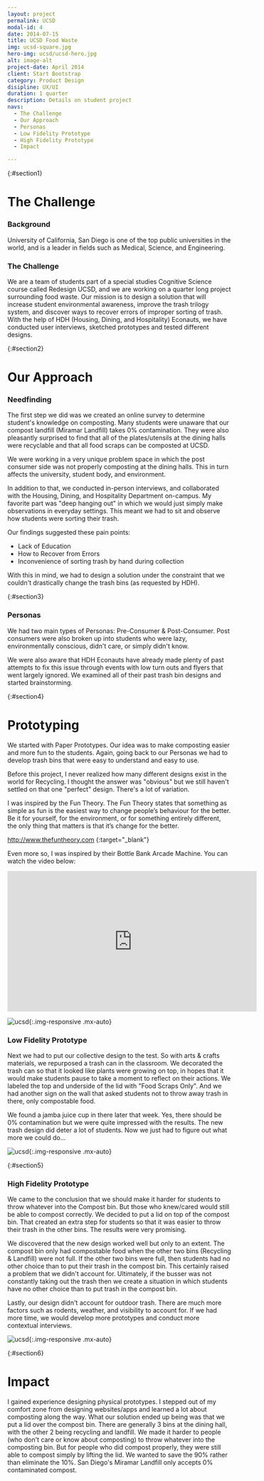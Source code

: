 ```yaml
---
layout: project
permalink: UCSD
modal-id: 4
date: 2014-07-15
title: UCSD Food Waste
img: ucsd-square.jpg
hero-img: ucsd/ucsd-hero.jpg
alt: image-alt
project-date: April 2014
client: Start Bootstrap
category: Product Design
disipline: UX/UI
duration: 1 quarter
description: Details on student project
navs:
  - The Challenge
  - Our Approach
  - Personas
  - Low Fidelity Prototype
  - High Fidelity Prototype
  - Impact

---
```

{:#section1}
# The Challenge
### Background

University of California, San Diego is one of the top public universities in the world, and is a leader in fields such as Medical, Science, and Engineering.

### The Challenge

We are a team of students part of a special studies Cognitive Science course called Redesign UCSD, and we are working on a quarter long project surrounding food waste. Our mission is to design a solution that will increase student environmental awareness, improve the trash trilogy system, and discover ways to recover errors of improper sorting of trash. With the help of HDH (Housing, Dining, and Hospitality) Econauts, we have conducted user interviews, sketched prototypes and tested different designs.

{:#section2}
# Our Approach
### Needfinding

The first step we did was we created an online survey to determine student's knowledge on composting. Many students were unaware that our compost landfill (Miramar Landfill) takes 0% contamination. They were also pleasantly surprised to find that all of the plates/utensils at the dining halls were recyclable and that all food scraps can be composted at UCSD.

We were working in a very unique problem space in which the post consumer side was not properly composting at the dining halls. This in turn affects the university, student body, and environment.

In addition to that, we conducted in-person interviews, and collaborated with the Housing, Dining, and Hospitality Department on-campus. My favorite part was "deep hanging out" in which we would just simply make observations in everyday settings. This meant we had to sit and observe how students were sorting their trash.

Our findings suggested these pain points:
+ Lack of Education
+ How to Recover from Errors
+ Inconvenience of sorting trash by hand during collection

With this in mind, we had to design a solution under the constraint that we couldn't drastically change the trash bins (as requested by HDH).


{:#section3}
### Personas

We had two main types of Personas: Pre-Consumer & Post-Consumer.
Post consumers were also broken up into students who were lazy, environmentally conscious, didn't care, or simply didn't know.  

We were also aware that HDH Econauts have already made plenty of past attempts to fix this issue through events with low turn outs and flyers that went largely ignored. We examined all of their past trash bin designs and started brainstorming.


{:#section4}
# Prototyping

We started with Paper Prototypes. Our idea was to make composting easier and more fun to the students. Again, going back to our Personas we had to develop trash bins that were easy to understand and easy to use.

Before this project, I never realized how many different designs exist in the world for Recycling. I thought the answer was "obvious" but we still haven't settled on that one "perfect" design. There's a lot of variation.

I was inspired by the Fun Theory. The Fun Theory states that something as simple as fun is the easiest way to change people’s behaviour for the better. Be it for yourself, for the environment, or for something entirely different, the only thing that matters is that it’s change for the better.

<http://www.thefuntheory.com> {:target="_blank"}


Even more so, I was inspired by their Bottle Bank Arcade Machine. You can watch the video below:


<iframe width="560" height="315" src="https://www.youtube.com/embed/zSiHjMU-MUo?ecver=1" frameborder="0" allowfullscreen></iframe>




![ucsd](../img/portfolio/ucsd/paperprototype.png "proto"){:.img-responsive .mx-auto}


### Low Fidelity Prototype
Next we had to put our collective design to the test. So with arts & crafts materials, we repurposed a trash can in the classroom. We decorated the trash can so that it looked like plants were growing on top, in hopes that it would make students pause to take a moment to reflect on their actions. We labeled the top and underside of the lid with "Food Scraps Only". And we had another sign on the wall that asked students not to throw away trash in there, only compostable food.

We found a jamba juice cup in there later that week. Yes, there should be 0% contamination but we were quite impressed with the results. The new trash design did deter a lot of students. Now we just had to figure out what more we could do...

![ucsd](../img/portfolio/ucsd/proto.png "proto"){:.img-responsive .mx-auto}


{:#section5}
### High Fidelity Prototype
We came to the conclusion that we should make it harder for students to throw whatever into the Compost bin. But those who knew/cared would still be able to compost correctly. We decided to put a lid on top of the compost bin. That created an extra step for students so that it was easier to throw their trash in the other bins. The results were very promising.

We discovered that the new design worked well but only to an extent. The compost bin only had compostable food when the other two bins (Recycling & Landfill) were not full. If the other two bins were full, then students had no other choice than to put their trash in the compost bin. This certainly raised a problem that we didn't account for. Ultimately, if the busser was not constantly taking out the trash then we create a situation in which students have no other choice than to put trash in the compost bin.

Lastly, our design didn't account for outdoor trash. There are much more factors such as rodents, weather, and visibility to account for. If we had more time, we would develop more prototypes and conduct more contextual interviews.

![ucsd](../img/portfolio/ucsd/finish.png "proto"){:.img-responsive .mx-auto}

{:#section6}
# Impact
I gained experience designing physical prototypes. I stepped out of my comfort zone from designing websites/apps and learned a lot about composting along the way. What our solution ended up being was that we put a lid over the compost bin. There are generally 3 bins at the dining hall, with the other 2 being recycling and landfill. We made it harder to people (who don't care or know about composting) to throw whatever into the composting bin. But for people who did compost properly, they were still able to compost simply by lifting the lid. We wanted to save the 90% rather than eliminate the 10%. San Diego's Miramar Landfill only accepts 0% contaminated compost.
